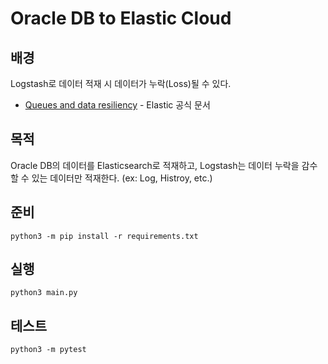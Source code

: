 # Oracle DB to Elastic Cloud

## 배경

Logstash로 데이터 적재 시 데이터가 누락(Loss)될 수 있다.

- [Queues and data resiliency](https://www.elastic.co/guide/en/logstash/7.17/resiliency.html) - Elastic 공식 문서

## 목적

Oracle DB의 데이터를 Elasticsearch로 적재하고,
Logstash는 데이터 누락을 감수할 수 있는 데이터만 적재한다. (ex: Log, Histroy, etc.)

## 준비

```shell
python3 -m pip install -r requirements.txt
```

## 실행

```shell
python3 main.py
```

## 테스트

```shell
python3 -m pytest
```
